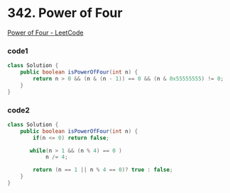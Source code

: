 # **342. Power of Four**

[Power of Four - LeetCode](https://leetcode.com/problems/power-of-four/)

### code1

```java
class Solution {
    public boolean isPowerOfFour(int n) {
        return n > 0 && (n & (n - 1)) == 0 && (n & 0x55555555) != 0;
    }
}
```

### code2

```java
class Solution {
    public boolean isPowerOfFour(int n) {
        if(n <= 0) return false;

       while(n > 1 && (n % 4) == 0 ) 
            n /= 4;

        return (n == 1 || n % 4 == 0)? true : false;
    }
}
```

